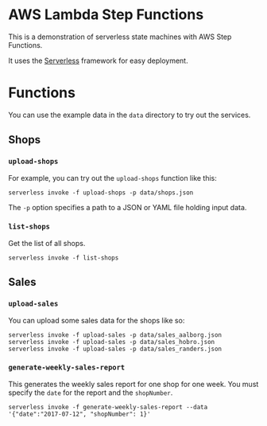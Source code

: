 # AWS Lambda Step Functions
This is a demonstration of serverless state machines with AWS Step Functions.

It uses the [Serverless](https://serverless.com) framework for easy deployment.


# Functions
You can use the example data in the `data` directory to try out the services.

## Shops
### `upload-shops`
For example, you can try out the `upload-shops` function like this:

    serverless invoke -f upload-shops -p data/shops.json
	
The `-p` option specifies a path to a JSON or YAML file holding input
data.

### `list-shops`
Get the list of all shops.

    serverless invoke -f list-shops

## Sales

### `upload-sales`
You can upload some sales data for the shops like so:

    serverless invoke -f upload-sales -p data/sales_aalborg.json
    serverless invoke -f upload-sales -p data/sales_hobro.json
    serverless invoke -f upload-sales -p data/sales_randers.json

### `generate-weekly-sales-report`
This generates the weekly sales report for one shop for one week.
You must specify the `date` for the report and the `shopNumber`.

    serverless invoke -f generate-weekly-sales-report --data '{"date":"2017-07-12", "shopNumber": 1}'

